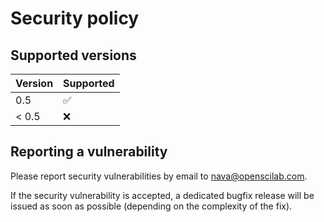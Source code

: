 # Security policy

## Supported versions

| Version       | Supported          |
| ------------- | ------------------ |
| 0.5           | :white_check_mark: |
| < 0.5         | :x:                |

## Reporting a vulnerability

Please report security vulnerabilities by email to [nava@openscilab.com](mailto:nava@openscilab.com "nava@openscilab.com").

If the security vulnerability is accepted, a dedicated bugfix release will be issued as soon as possible (depending on the complexity of the fix).